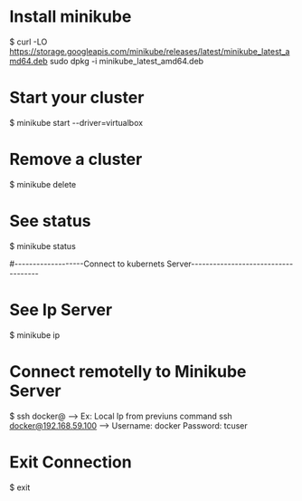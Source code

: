 # Install minikube
$ curl -LO https://storage.googleapis.com/minikube/releases/latest/minikube_latest_amd64.deb
sudo dpkg -i minikube_latest_amd64.deb

# Start your cluster
$ minikube start --driver=virtualbox

# Remove a cluster
$ minikube delete

# See status
$ minikube status

#-------------------Connect to kubernets Server------------------------------------

# See Ip Server
$ minikube ip

# Connect remotelly to Minikube Server
$ ssh docker@<IP> 
--> Ex: Local Ip from previuns command ssh docker@192.168.59.100
--> Username: docker Password: tcuser

# Exit Connection
$ exit

